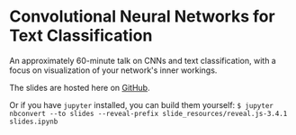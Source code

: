 # Convolutional Neural Networks for Text Classification

An approximately 60-minute talk on CNNs and text classification, with a focus on visualization of your network's inner workings.

The slides are hosted here on [GitHub](https://rakreek.github.io/seminar-cnn-for-text/slides.slides.html).

Or if you have `jupyter` installed, you can build them yourself:
`$ jupyter nbconvert --to slides --reveal-prefix slide_resources/reveal.js-3.4.1 slides.ipynb`
